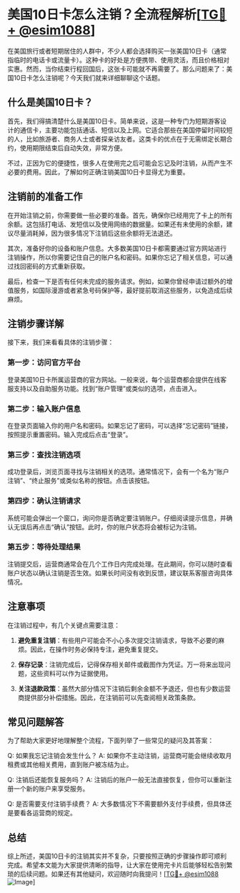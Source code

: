 # 美国10日卡怎么注销？全流程解析[[TG💪+ @esim1088](https://t.me/s/esim1088)]

在美国旅行或者短期居住的人群中，不少人都会选择购买一张美国10日卡（通常指临时的电话卡或流量卡）。这种卡的好处是方便携带、使用灵活，而且价格相对实惠。然而，当你结束行程回国后，这张卡可能就不再需要了。那么问题来了：美国10日卡怎么注销呢？今天我们就来详细聊聊这个话题。

## 什么是美国10日卡？

首先，我们得搞清楚什么是美国10日卡。简单来说，这是一种专门为短期游客设计的通信卡，主要功能包括通话、短信以及上网。它适合那些在美国停留时间较短的人，比如旅游者、商务人士或者探亲访友者。这类卡的优点在于无需绑定长期合约，使用期限结束后自动失效，非常方便。

不过，正因为它的便捷性，很多人在使用完之后可能会忘记及时注销，从而产生不必要的费用。因此，了解如何正确注销美国10日卡显得尤为重要。

## 注销前的准备工作

在开始注销之前，你需要做一些必要的准备。首先，确保你已经用完了卡上的所有余额。这包括打电话、发短信以及使用网络的数据量。如果还有未使用的余额，建议尽量消耗掉，因为很多情况下注销后这些余额将无法退还。

其次，准备好你的设备和账户信息。大多数美国10日卡都需要通过官方网站进行注销操作，所以你需要记住自己的账户名和密码。如果你忘记了相关信息，可以通过找回密码的方式重新获取。

最后，检查一下是否有任何未完成的服务请求。例如，如果你曾经申请过额外的增值服务，如国际漫游或者紧急号码保护等，最好提前取消这些服务，以免造成后续麻烦。

## 注销步骤详解

接下来，我们来看看具体的注销步骤：

### 第一步：访问官方平台

登录美国10日卡所属运营商的官方网站。一般来说，每个运营商都会提供在线客服支持以及自助服务功能。找到“账户管理”或类似的选项，点击进入。

### 第二步：输入账户信息

在登录页面输入你的用户名和密码。如果忘记了密码，可以选择“忘记密码”链接，按照提示重置密码。输入完成后点击“登录”。

### 第三步：查找注销选项

成功登录后，浏览页面寻找与注销相关的选项。通常情况下，会有一个名为“账户注销”、“终止服务”或类似名称的按钮。点击该按钮。

### 第四步：确认注销请求

系统可能会弹出一个窗口，询问你是否确定要注销账户。仔细阅读提示信息，并确认无误后再点击“确认”按钮。此时，你的账户状态将会被标记为注销。

### 第五步：等待处理结果

注销提交后，运营商通常会在几个工作日内完成处理。在此期间，你可以随时查看账户状态以确认注销是否生效。如果长时间没有收到反馈，建议联系客服咨询具体情况。

## 注意事项

在注销过程中，有几个关键点需要注意：

1. **避免重复注销**：有些用户可能会不小心多次提交注销请求，导致不必要的麻烦。因此，在操作时务必保持专注，避免重复提交。
   
2. **保存记录**：注销完成后，记得保存相关邮件或截图作为凭证。万一将来出现问题，这些资料可以作为证据使用。

3. **关注退款政策**：虽然大部分情况下注销后剩余金额不予退还，但也有少数运营商提供部分补偿措施。因此，在注销前可以先查阅相关政策条款。

## 常见问题解答

为了帮助大家更好地理解整个流程，下面列举了一些常见的疑问及其答案：

Q: 如果我忘记注销会发生什么？
A: 如果你不主动注销，运营商可能会继续收取月租费或其他相关费用，直到账户被冻结为止。

Q: 注销后还能恢复服务吗？
A: 注销后的账户一般无法直接恢复，但你可以重新注册一个新的账户来享受服务。

Q: 是否需要支付注销手续费？
A: 大多数情况下不需要额外支付手续费，但具体还是要看各运营商的规定。

## 总结

综上所述，美国10日卡的注销其实并不复杂，只要按照正确的步骤操作即可顺利完成。希望本文能为大家提供清晰的指导，让大家在使用完卡片后能够轻松告别繁琐的后续问题。如果还有其他疑问，欢迎随时向我提问！[[TG💪+ @esim1088](https://t.me/s/esim1088) ![Image](https://i.postimg.cc/4NQfJmqS/Snipaste-2025-05-13-00-14-12.png)]